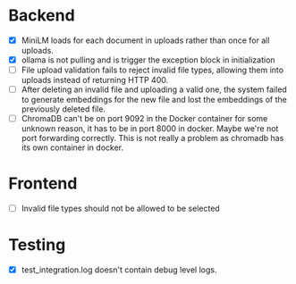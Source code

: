 # Backend

* [X] MiniLM loads for each document in uploads rather than once for all uploads.
* [X] ollama is not pulling and is trigger the exception block in initialization
* [ ] File upload validation fails to reject invalid file types, allowing them into uploads instead of returning HTTP 400.
* [ ] After deleting an invalid file and uploading a valid one, the system failed to generate embeddings for the new file and lost the embeddings of the previously deleted file.
* [ ] ChromaDB can't be on port 9092 in the Docker container for some unknown reason, it has to be in port 8000 in docker. Maybe we're not port forwarding correctly. This is not really a problem as chromadb has its own container in docker.

# Frontend

* [ ] Invalid file types should not be allowed to be selected

# Testing

* [X] test_integration.log doesn't contain debug level logs.
